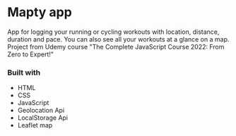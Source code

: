 # Mapty app

App for logging your running or cycling workouts with location, distance, duration and pace. You can also see all your workouts at a glance on a map.
Project from Udemy course "The Complete JavaScript Course 2022: From Zero to Expert!"

### Built with

- HTML
- CSS
- JavaScript
- Geolocation Api
- LocalStorage Api
- Leaflet map
